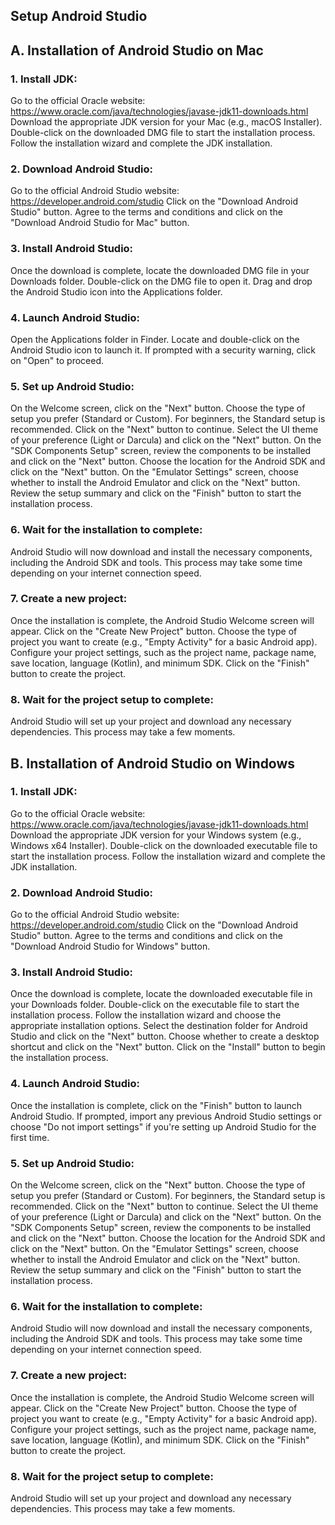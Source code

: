 ## Setup Android Studio

## A. Installation of Android Studio on Mac

### 1. Install JDK:

Go to the official Oracle website: https://www.oracle.com/java/technologies/javase-jdk11-downloads.html
Download the appropriate JDK version for your Mac (e.g., macOS Installer).
Double-click on the downloaded DMG file to start the installation process.
Follow the installation wizard and complete the JDK installation.


### 2. Download Android Studio:

Go to the official Android Studio website: https://developer.android.com/studio
Click on the "Download Android Studio" button.
Agree to the terms and conditions and click on the "Download Android Studio for Mac" button.


### 3. Install Android Studio:

Once the download is complete, locate the downloaded DMG file in your Downloads folder.
Double-click on the DMG file to open it.
Drag and drop the Android Studio icon into the Applications folder.


### 4. Launch Android Studio:

Open the Applications folder in Finder.
Locate and double-click on the Android Studio icon to launch it.
If prompted with a security warning, click on "Open" to proceed.


### 5. Set up Android Studio:

On the Welcome screen, click on the "Next" button.
Choose the type of setup you prefer (Standard or Custom). For beginners, the Standard setup is recommended.
Click on the "Next" button to continue.
Select the UI theme of your preference (Light or Darcula) and click on the "Next" button.
On the "SDK Components Setup" screen, review the components to be installed and click on the "Next" button.
Choose the location for the Android SDK and click on the "Next" button.
On the "Emulator Settings" screen, choose whether to install the Android Emulator and click on the "Next" button.
Review the setup summary and click on the "Finish" button to start the installation process.


### 6. Wait for the installation to complete:

Android Studio will now download and install the necessary components, including the Android SDK and tools.
This process may take some time depending on your internet connection speed.


### 7. Create a new project:

Once the installation is complete, the Android Studio Welcome screen will appear.
Click on the "Create New Project" button.
Choose the type of project you want to create (e.g., "Empty Activity" for a basic Android app).
Configure your project settings, such as the project name, package name, save location, language (Kotlin), and minimum SDK.
Click on the "Finish" button to create the project.


### 8. Wait for the project setup to complete:

Android Studio will set up your project and download any necessary dependencies.
This process may take a few moments.



##                                                            

## B. Installation of Android Studio on Windows 

### 1. Install JDK:

Go to the official Oracle website: https://www.oracle.com/java/technologies/javase-jdk11-downloads.html
Download the appropriate JDK version for your Windows system (e.g., Windows x64 Installer).
Double-click on the downloaded executable file to start the installation process.
Follow the installation wizard and complete the JDK installation.


### 2. Download Android Studio:

Go to the official Android Studio website: https://developer.android.com/studio
Click on the "Download Android Studio" button.
Agree to the terms and conditions and click on the "Download Android Studio for Windows" button.


### 3. Install Android Studio:

Once the download is complete, locate the downloaded executable file in your Downloads folder.
Double-click on the executable file to start the installation process.
Follow the installation wizard and choose the appropriate installation options.
Select the destination folder for Android Studio and click on the "Next" button.
Choose whether to create a desktop shortcut and click on the "Next" button.
Click on the "Install" button to begin the installation process.


### 4. Launch Android Studio:

Once the installation is complete, click on the "Finish" button to launch Android Studio.
If prompted, import any previous Android Studio settings or choose "Do not import settings" if you're setting up Android Studio for the first time.


### 5. Set up Android Studio:

On the Welcome screen, click on the "Next" button.
Choose the type of setup you prefer (Standard or Custom). For beginners, the Standard setup is recommended.
Click on the "Next" button to continue.
Select the UI theme of your preference (Light or Darcula) and click on the "Next" button.
On the "SDK Components Setup" screen, review the components to be installed and click on the "Next" button.
Choose the location for the Android SDK and click on the "Next" button.
On the "Emulator Settings" screen, choose whether to install the Android Emulator and click on the "Next" button.
Review the setup summary and click on the "Finish" button to start the installation process.


### 6. Wait for the installation to complete:

Android Studio will now download and install the necessary components, including the Android SDK and tools.
This process may take some time depending on your internet connection speed.


### 7. Create a new project:

Once the installation is complete, the Android Studio Welcome screen will appear.
Click on the "Create New Project" button.
Choose the type of project you want to create (e.g., "Empty Activity" for a basic Android app).
Configure your project settings, such as the project name, package name, save location, language (Kotlin), and minimum SDK.
Click on the "Finish" button to create the project.


### 8. Wait for the project setup to complete:

Android Studio will set up your project and download any necessary dependencies.
This process may take a few moments.




